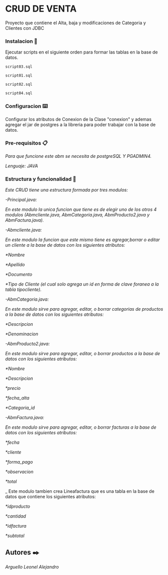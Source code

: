 # CRUD DE VENTA

Proyecto que contiene el Alta, baja y modificaciones de Categoria y Clientes con JDBC


### Instalacion 🔩
Ejecutar scripts en el siguiente orden para formar las tablas en la base de datos.

```
script03.sql
```

```
script01.sql
```

```
script02.sql
```
```
script04.sql
```

### Configuracion ⌨️

Configurar los atributos de Conexion de la Clase "conexion" y ademas agregar el jar de postgres a la libreria para poder trabajar con la base de datos.

### Pre-requisitos 📋

_Para que funcione este abm se necesita de postgreSQL Y PGADMIN4._ 

_Lenguaje: JAVA_

### Estructura y funcionalidad 🚀

_Este CRUD tiene una estructura formada por tres modulos:_

_-Principal.java:_ 


_En este modulo la unica funcion que tiene es de elegir uno de los otros 4 modulos (Abmcliente.java, AbmCategoria.java, AbmProducto2.java y AbmFactura.java)._ 

_-Abmcliente.java:_ 


_En este modulo la funcion que este mismo tiene es agregar,borrar o editar un cliente a la base de datos con los siguientes atributos:_ 

_*Nombre_ 

_*Apellido_

_*Documento_ 

_*Tipo de Cliente (el cual solo agrega un id en forma de clave foranea a la tabla tipocliente)._ 

_-AbmCategoria.java:_ 

_En este modulo sirve para agregar, editar, o borrar categorias de productos a la base de datos con los siguientes atributos:_  

_*Descripcion_ 

_*Denominacion_

_-AbmProducto2.java:_ 

_En este modulo sirve para agregar, editar, o borrar  productos a la base de datos con los siguientes atributos:_  

_*Nombre_ 

_*Descripcion_

_*precio_

_*fecha_alta_

_*Categoria_id_


_-AbmFactura.java:_ 

_En este modulo sirve para agregar, editar, o borrar facturas a la base de datos con los siguientes atributos:_  

_*fecha_ 

_*cliente_

_*forma_pago_

_*observacion_

_*total_

_ Este modulo tambien crea Lineafactura que es una tabla en la base de datos que contiene los siguientes atributos:

_*idproducto_ 

_*cantidad_

_*idfactura_

_*subtotal_



## Autores ✒️
_Arguello Leonel Alejandro_ 



